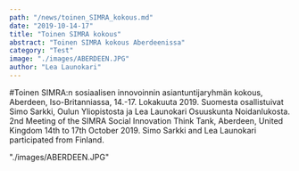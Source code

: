 ```yaml
---
path: "/news/toinen_SIMRA_kokous.md"
date: "2019-10-14-17"
title: "Toinen SIMRA kokous"
abstract: "Toinen SIMRA kokous Aberdeenissa"
category: "Test"
image: "./images/ABERDEEN.JPG"
author: "Lea Launokari"
---
```


#Toinen SIMRA:n sosiaalisen innovoinnin asiantuntijaryhmän kokous, Aberdeen, Iso-Britanniassa, 14.-17. Lokakuuta 2019.
Suomesta osallistuivat Simo Sarkki, Oulun Yliopistosta ja Lea Launokari  Osuuskunta Noidanlukosta.
2nd Meeting of the SIMRA Social Innovation Think Tank, Aberdeen, United Kingdom 14th to 17th October 2019.
Simo Sarkki and Lea Launokari participated from Finland.

"./images/ABERDEEN.JPG"


